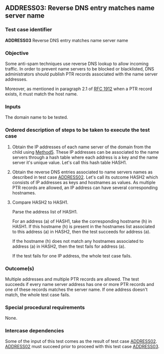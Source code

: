 ## ADDRESS03: Reverse DNS entry matches name server name

### Test case identifier
**ADDRESS03** Reverse DNS entry matches name server name

### Objective

Some anti-spam techniques use reverse DNS lookup to allow incoming traffic.
In order to prevent name servers to be blocked or blacklisted, DNS 
administrators should publish PTR records associated with the name server
addresses. 

Moreover, as mentioned in paragraph 2.1 of [RFC
1912](https://datatracker.ietf.org/doc/html/rfc1912) when a PTR record exists, it must match the host
name.

### Inputs

The domain name to be tested.

### Ordered description of steps to be taken to execute the test case

1. Obtain the IP addresses of each name server of the domain from the child
   using [Method5](../Methods.md).
   These IP addresses can be associated to the name servers through a hash 
   table where each address is a key and the name server it's unique value.
   Let's call this hash table HASH1.

2. Obtain the reverse DNS entries associated to name servers names as described
   in test case [ADDRESS02](address02.md). Let's call its outcome HASH2 which
   consists of IP addresses as keys and hostnames as values. As multiple PTR
   records are allowed, an IP address can have several corresponding hostnames.

3. Compare HASH2 to HASH1. 

   Parse the address list of HASH1. 

   For an address (a) of HASH1, take the corresponding hostname (h) in HASH1. 
   If this hostname (h) is present in the hostnames list associated to this
   address (a) in HASH2, then the test succeeds for address (a).

   If the hostname (h) does not match any hostnames associated to address (a)
   in HASH2, then the test fails for address (a).

   If the test fails for one IP address, the whole test case fails.   
   

### Outcome(s)

Multiple addresses and multiple PTR records are allowed. The test 
succeeds if every name server address has one or more PTR records
and one of these records matches the server name.
If one address doesn't match, the whole test case fails.

### Special procedural requirements

None.

### Intercase dependencies

Some of the input of this test comes as the result of test case
[ADDRESS02](address02.md). [ADDRESS02](address02.md) must succeed
prior to proceed with this test case [ADDRESS03](address03.md).
